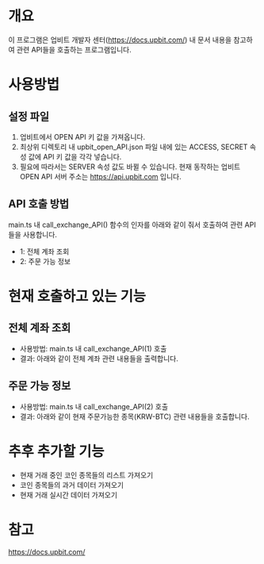 # 개요
이 프로그램은 업비트 개발자 센터(https://docs.upbit.com/) 내 문서 내용을 참고하여 관련 API들을 호출하는 프로그램입니다.

# 사용방법
## 설정 파일
1. 업비트에서 OPEN API 키 값을 가져옵니다.
2. 최상위 디렉토리 내 upbit_open_API.json 파일 내에 있는 ACCESS, SECRET 속성 값에 API 키 값을 각각 넣습니다. 
3. 필요에 따라서는 SERVER 속성 값도 바뀔 수 있습니다. 현재 동작하는 업비트 OPEN API 서버 주소는 https://api.upbit.com 입니다.

## API 호출 방법
main.ts 내 call_exchange_API() 함수의 인자를 아래와 같이 줘서 호출하여 관련 API들을 사용합니다.
- 1: 전체 계좌 조회
- 2: 주문 가능 정보

# 현재 호출하고 있는 기능
## 전체 계좌 조회
- 사용방법: main.ts 내 call_exchange_API(1) 호출
- 결과: 아래와 같이 전체 계좌 관련 내용들을 출력합니다.
## 주문 가능 정보
- 사용방법: main.ts 내 call_exchange_API(2) 호출
- 결과: 아래와 같이 현재 주문가능한 종목(KRW-BTC) 관련 내용들을 호출합니다.

# 추후 추가할 기능
- 현재 거래 중인 코인 종목들의 리스트 가져오기
- 코인 종목들의 과거 데이터 가져오기
- 현재 거래 실시간 데이터 가져오기

# 참고
https://docs.upbit.com/
